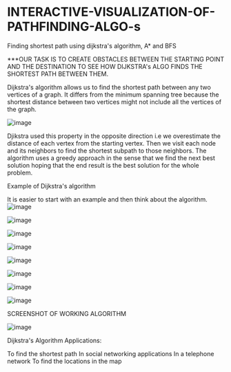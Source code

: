 # INTERACTIVE-VISUALIZATION-OF-PATHFINDING-ALGO-s
Finding shortest path using dijkstra's algorithm, A* and BFS

***OUR TASK IS TO CREATE OBSTACLES BETWEEN THE STARTING POINT AND THE DESTINATION TO SEE HOW DIJKSTRA's ALGO FINDS THE SHORTEST PATH BETWEEN THEM.

Dijkstra's algorithm allows us to find the shortest path between any two vertices of a graph.
It differs from the minimum spanning tree because the shortest distance between two vertices might not include all the vertices of the graph.

![image](https://user-images.githubusercontent.com/85027477/176679296-710946f3-ed4b-4647-ac60-d843bf7d53f3.png)


Djikstra used this property in the opposite direction i.e we overestimate the distance of each vertex from the starting vertex. Then we visit each node and its neighbors to find the shortest subpath to those neighbors.
The algorithm uses a greedy approach in the sense that we find the next best solution hoping that the end result is the best solution for the whole problem.

Example of Dijkstra's algorithm

It is easier to start with an example and then think about the algorithm.
![image](https://user-images.githubusercontent.com/85027477/176679721-75eb1398-c03a-473d-8525-a3cfffe7b0ce.png)

![image](https://user-images.githubusercontent.com/85027477/176681634-bffe4dd7-1152-475a-acf0-8b49e70efad3.png)

![image](https://user-images.githubusercontent.com/85027477/176681648-ed2f3f07-f4df-467b-a022-cff208841096.png)

![image](https://user-images.githubusercontent.com/85027477/176681671-19b4a54f-157c-43b0-b0ce-da5e01d12532.png)

![image](https://user-images.githubusercontent.com/85027477/176681684-bb8a1d9f-49fd-4597-b637-bfa87da5bd0c.png)

![image](https://user-images.githubusercontent.com/85027477/176681719-c232404f-25e0-489c-8199-62cfc657afbe.png)

![image](https://user-images.githubusercontent.com/85027477/176681746-6e8fc542-0668-48ea-ac0a-d58eb0124841.png)

![image](https://user-images.githubusercontent.com/85027477/176681758-4ea49aa0-6040-4755-b985-9873a96f7bd7.png)

SCREENSHOT OF WORKING ALGORITHM

![image](https://user-images.githubusercontent.com/85027477/176682443-f0f8f623-2941-40a1-bb59-b0e783c63e75.png)

Dijkstra's Algorithm Applications:

To find the shortest path
In social networking applications
In a telephone network
To find the locations in the map

